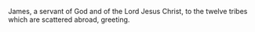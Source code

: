 James, a servant of God and of the Lord Jesus Christ, to the twelve tribes which are scattered abroad, greeting.
